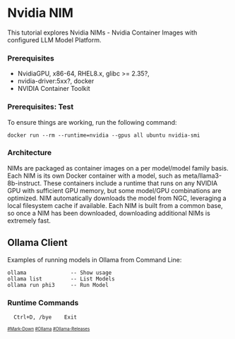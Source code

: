 # Nvidia NIM
This tutorial explores Nvidia NIMs - Nvidia Container Images with configured LLM Model Platform.
### Prerequisites
* NvidiaGPU, x86-64, RHEL8.x,  glibc >= 2.35?, 
* nvidia-driver:5xx?, docker
* NVIDIA Container Toolkit
### Prerequisites: Test
To ensure things are working, run the following command:
```
docker run --rm --runtime=nvidia --gpus all ubuntu nvidia-smi
```
### Architecture
NIMs are packaged as container images on a per model/model family basis. Each NIM is its own Docker container with a model, such as meta/llama3-8b-instruct. These containers include a runtime that runs on any NVIDIA GPU with sufficient GPU memory, but some model/GPU combinations are optimized. NIM automatically downloads the model from NGC, leveraging a local filesystem cache if available. Each NIM is built from a common base, so once a NIM has been downloaded, downloading additional NIMs is extremely fast.

## Ollama Client
Examples of running models in Ollama from Command Line:
```
ollama              -- Show usage
ollama list         -- List Models
ollama run phi3     -- Run Model
```
### Runtime Commands
```
  Ctrl+D, /bye    Exit
```
<sub><sub>
[#Mark-Down](https://daringfireball.net/projects/markdown/)
[#Ollama](https://github.com/ollama)
[#Ollama-Releases](https://github.com/ollama/ollama/releases)
